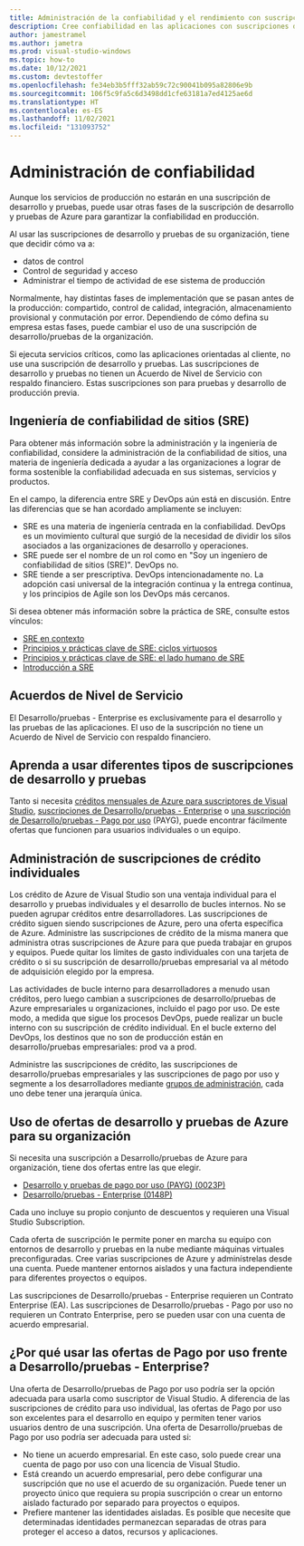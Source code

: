```yaml
---
title: Administración de la confiabilidad y el rendimiento con suscripciones de desarrollo y pruebas de Azure
description: Cree confiabilidad en las aplicaciones con suscripciones de desarrollo y pruebas.
author: jamestramel
ms.author: jametra
ms.prod: visual-studio-windows
ms.topic: how-to
ms.date: 10/12/2021
ms.custom: devtestoffer
ms.openlocfilehash: fe34eb3b5fff32ab59c72c90041b095a82806e9b
ms.sourcegitcommit: 106f5c9fa5c6d3498dd1cfe63181a7ed4125ae6d
ms.translationtype: HT
ms.contentlocale: es-ES
ms.lasthandoff: 11/02/2021
ms.locfileid: "131093752"
---
```

# <a name="reliability-management"></a>Administración de confiabilidad  

Aunque los servicios de producción no estarán en una suscripción de desarrollo y pruebas, puede usar otras fases de la suscripción de desarrollo y pruebas de Azure para garantizar la confiabilidad en producción.  

Al usar las suscripciones de desarrollo y pruebas de su organización, tiene que decidir cómo va a:  

- datos de control  
- Control de seguridad y acceso  
- Administrar el tiempo de actividad de ese sistema de producción  

Normalmente, hay distintas fases de implementación que se pasan antes de la producción: compartido, control de calidad, integración, almacenamiento provisional y conmutación por error. Dependiendo de cómo defina su empresa estas fases, puede cambiar el uso de una suscripción de desarrollo/pruebas de la organización.  

Si ejecuta servicios críticos, como las aplicaciones orientadas al cliente, no use una suscripción de desarrollo y pruebas. Las suscripciones de desarrollo y pruebas no tienen un Acuerdo de Nivel de Servicio con respaldo financiero. Estas suscripciones son para pruebas y desarrollo de producción previa.  

## <a name="site-reliability-engineering-sre"></a>Ingeniería de confiabilidad de sitios (SRE)  

Para obtener más información sobre la administración y la ingeniería de confiabilidad, considere la administración de la confiabilidad de sitios, una materia de ingeniería dedicada a ayudar a las organizaciones a lograr de forma sostenible la confiabilidad adecuada en sus sistemas, servicios y productos.  

En el campo, la diferencia entre SRE y DevOps aún está en discusión. Entre las diferencias que se han acordado ampliamente se incluyen:  

- SRE es una materia de ingeniería centrada en la confiabilidad. DevOps es un movimiento cultural que surgió de la necesidad de dividir los silos asociados a las organizaciones de desarrollo y operaciones.  
- SRE puede ser el nombre de un rol como en "Soy un ingeniero de confiabilidad de sitios (SRE)". DevOps no.  
- SRE tiende a ser prescriptiva. DevOps intencionadamente no. La adopción casi universal de la integración continua y la entrega continua, y los principios de Agile son los DevOps más cercanos.  

Si desea obtener más información sobre la práctica de SRE, consulte estos vínculos:  

- [SRE en contexto](/learn/modules/intro-to-site-reliability-engineering/3-sre-in-context.md)  
- [Principios y prácticas clave de SRE: ciclos virtuosos](/learn/modules/intro-to-site-reliability-engineering/4-key-principles-1-virtuous-cycles.md)  
- [Principios y prácticas clave de SRE: el lado humano de SRE](/learn/modules/intro-to-site-reliability-engineering/5-key-principles-2-human-side-of-sre.md)  
- [Introducción a SRE](/learn/modules/intro-to-site-reliability-engineering/6-getting-started.md)  

## <a name="service-level-agreements"></a>Acuerdos de Nivel de Servicio  

El Desarrollo/pruebas - Enterprise es exclusivamente para el desarrollo y las pruebas de las aplicaciones. El uso de la suscripción no tiene un Acuerdo de Nivel de Servicio con respaldo financiero.  

## <a name="learn-to-use-different-types-of-devtest-subscriptions"></a>Aprenda a usar diferentes tipos de suscripciones de desarrollo y pruebas  

Tanto si necesita [créditos mensuales de Azure para suscriptores de Visual Studio](https://azure.microsoft.com/pricing/member-offers/msdn-benefits-details/), [suscripciones de Desarrollo/pruebas - Enterprise](https://azure.microsoft.com/offers/ms-azr-0148p/) o [una suscripción de Desarrollo/pruebas - Pago por uso](https://azure.microsoft.com/offers/ms-azr-0023p/) (PAYG), puede encontrar fácilmente ofertas que funcionen para usuarios individuales o un equipo.  

## <a name="managing-individual-credit-subscriptions"></a>Administración de suscripciones de crédito individuales  

Los crédito de Azure de Visual Studio son una ventaja individual para el desarrollo y pruebas individuales y el desarrollo de bucles internos. No se pueden agrupar créditos entre desarrolladores. Las suscripciones de crédito siguen siendo suscripciones de Azure, pero una oferta específica de Azure. Administre las suscripciones de crédito de la misma manera que administra otras suscripciones de Azure para que pueda trabajar en grupos y equipos. Puede quitar los límites de gasto individuales con una tarjeta de crédito o si su suscripción de desarrollo/pruebas empresarial va al método de adquisición elegido por la empresa.  

Las actividades de bucle interno para desarrolladores a menudo usan créditos, pero luego cambian a suscripciones de desarrollo/pruebas de Azure empresariales u organizaciones, incluido el pago por uso. De este modo, a medida que sigue los procesos DevOps, puede realizar un bucle interno con su suscripción de crédito individual. En el bucle externo del DevOps, los destinos que no son de producción están en desarrollo/pruebas empresariales: prod va a prod.  

Administre las suscripciones de crédito, las suscripciones de desarrollo/pruebas empresariales y las suscripciones de pago por uso y segmente a los desarrolladores mediante [grupos de administración](../../governance/management-groups/how-to/protect-resource-hierarchy.md), cada uno debe tener una jerarquía única.  

## <a name="using-your-organization-azure-devtest-offers"></a>Uso de ofertas de desarrollo y pruebas de Azure para su organización  

Si necesita una suscripción a Desarrollo/pruebas de Azure para organización, tiene dos ofertas entre las que elegir.  

- [Desarrollo y pruebas de pago por uso (PAYG) (0023P)](https://azure.microsoft.com/offers/ms-azr-0023p/-)  
- [Desarrollo/pruebas - Enterprise (0148P)](https://azure.microsoft.com/offers/ms-azr-0148p/)  

Cada uno incluye su propio conjunto de descuentos y requieren una Visual Studio Subscription.  

Cada oferta de suscripción le permite poner en marcha su equipo con entornos de desarrollo y pruebas en la nube mediante máquinas virtuales preconfiguradas. Cree varias suscripciones de Azure y adminístrelas desde una cuenta. Puede mantener entornos aislados y una factura independiente para diferentes proyectos o equipos.  

Las suscripciones de Desarrollo/pruebas - Enterprise requieren un Contrato Enterprise (EA). Las suscripciones de Desarrollo/pruebas - Pago por uso no requieren un Contrato Enterprise, pero se pueden usar con una cuenta de acuerdo empresarial.  

## <a name="why-would-i-use-payg-offers-vs-enterprise-devtest-offers"></a>¿Por qué usar las ofertas de Pago por uso frente a Desarrollo/pruebas - Enterprise?  

Una oferta de Desarrollo/pruebas de Pago por uso podría ser la opción adecuada para usarla como suscriptor de Visual Studio. A diferencia de las suscripciones de crédito para uso individual, las ofertas de Pago por uso son excelentes para el desarrollo en equipo y permiten tener varios usuarios dentro de una suscripción. Una oferta de Desarrollo/pruebas de Pago por uso podría ser adecuada para usted si:  

- No tiene un acuerdo empresarial. En este caso, solo puede crear una cuenta de pago por uso con una licencia de Visual Studio.  
- Está creando un acuerdo empresarial, pero debe configurar una suscripción que no use el acuerdo de su organización. Puede tener un proyecto único que requiera su propia suscripción o crear un entorno aislado facturado por separado para proyectos o equipos.  
- Prefiere mantener las identidades aisladas. Es posible que necesite que determinadas identidades permanezcan separadas de otras para proteger el acceso a datos, recursos y aplicaciones.  
